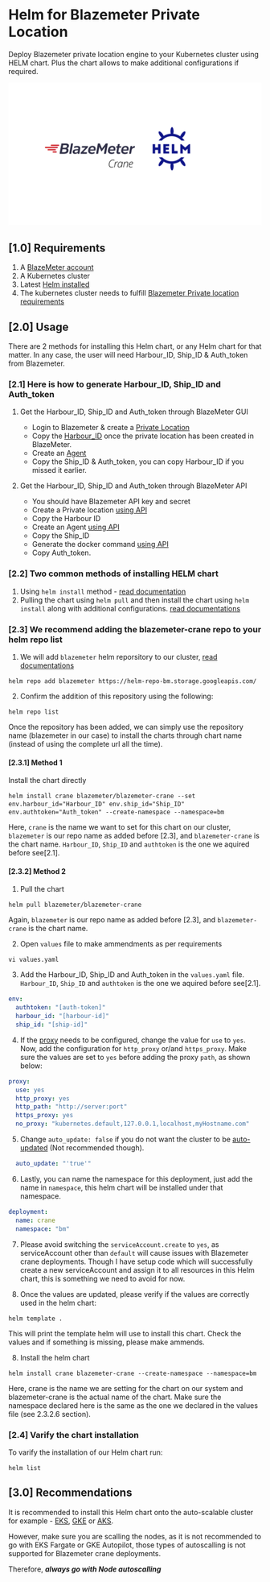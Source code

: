 # Helm for Blazemeter Private Location

Deploy Blazemeter private location engine to your Kubernetes cluster using HELM chart. Plus the chart allows to make additional configurations if required. 

![Helm-Blazemeter-crane](/Image.png)

## [1.0] Requirements
1. A [BlazeMeter account](https://www.blazemeter.com/)
2. A Kubernetes cluster
3. Latest [Helm installed](https://helm.sh/docs/helm/helm_version/)
4. The kubernetes cluster needs to fulfill [Blazemeter Private location requirements](https://guide.blazemeter.com/hc/en-us/articles/209186065-Private-Location-System-Requirements)


## [2.0] Usage
There are 2 methods for installing this Helm chart, or any Helm chart for that matter. In any case, the user will need Harbour_ID, Ship_ID & Auth_token from Blazemeter. 

### [2.1] Here is how to generate Harbour_ID, Ship_ID and Auth_token
1. Get the Harbour_ID, Ship_ID and Auth_token through BlazeMeter GUI
    - Login to Blazemeter & create a [Private Location](https://guide.blazemeter.com/hc/en-us/articles/207421655-Creating-a-Private-Location-Creating-a-Private-Location)
    - Copy the [Harbour_ID](https://guide.blazemeter.com/hc/en-us/articles/360000270577-Where-can-I-find-the-Harbor-ID-and-Ship-ID-) once the private location has been created in BlazeMeter.
    - Create an [Agent](https://guide.blazemeter.com/hc/en-us/articles/360017746838)
    - Copy the Ship_ID & Auth_token, you can copy Harbour_ID if you missed it earlier.

2. Get the Harbour_ID, Ship_ID and Auth_token through BlazeMeter API
    - You should have Blazemeter API key and secret
    - Create a Private location [using API](https://api.blazemeter.com/performance/#create-a-private-location)
    - Copy the Harbour ID
    - Create an Agent [using API](https://api.blazemeter.com/performance/#create-an-agent)
    - Copy the Ship_ID
    - Generate the docker command [using API](https://api.blazemeter.com/performance/#generate-docker-command)
    - Copy Auth_token. 


### [2.2] Two common methods of installing HELM chart
1. Using `helm install` method - [read documentation](https://helm.sh/docs/helm/helm_install/)
2. Pulling the chart using `helm pull` and then install the chart using `helm install` along with additional configurations. [read documentations](https://helm.sh/docs/helm/helm_pull/)

### [2.3] We recommend adding the blazemeter-crane repo to your helm repo list

1. We will add `blazemeter` helm reporsitory to our cluster, [read documentations](https://helm.sh/docs/helm/helm_repo/)
```
helm repo add blazemeter https://helm-repo-bm.storage.googleapis.com/
```

2. Confirm the addition of this repository using the following:
```
helm repo list
```
Once the repository has been added, we can simply use the repository name (blazemeter in our case) to install the charts through chart name (instead of using the complete url all the time).


#### [2.3.1] Method 1

Install the chart directly
```
helm install crane blazemeter/blazemeter-crane --set env.harbour_id="Harbour_ID" env.ship_id="Ship_ID" env.authtoken="Auth_token" --create-namespace --namespace=bm
```
Here, `crane` is the name we want to set for this chart on our cluster, `blazemeter` is our repo name as added before [2.3], and `blazemeter-crane` is the chart name. 
`Harbour_ID`, `Ship_ID` and `authtoken` is the one we aquired before see[2.1]. 


#### [2.3.2] Method 2
1. Pull the chart
```
helm pull blazemeter/blazemeter-crane
```
Again, `blazemeter` is our repo name as added before [2.3], and `blazemeter-crane` is the chart name. 

2. Open `values` file to make ammendments as per requirements 
``` 
vi values.yaml
```

3. Add the Harbour_ID, Ship_ID and Auth_token in the `values.yaml` file.  `Harbour_ID`, `Ship_ID` and `authtoken` is the one we aquired before see[2.1]. 

```yaml
env:
  authtoken: "[auth-token]"
  harbour_id: "[harbour-id]"
  ship_id: "[ship-id]"
```

4. If the [proxy](https://guide.blazemeter.com/hc/en-us/articles/115005639765-Optional-Installation-Step-Configuring-Private-Location-s-Agents-To-Use-a-Corporate-Proxy-Optional-Installation-Step:-Configuring-Private-Location's-Agents-To-Use-a-Corporate-Proxy#h_4a05699b-fb2d-4d9b-933d-11b5e3befaca) needs to be configured, change the value for `use` to `yes`. Now, add the configuration for `http_proxy` or/and `https_proxy`. Make sure the values are set to `yes` before adding the proxy `path`, as shown below:

```yaml
proxy:
  use: yes
  http_proxy: yes
  http_path: "http://server:port" 
  https_proxy: yes
  no_proxy: "kubernetes.default,127.0.0.1,localhost,myHostname.com"
```

5. Change `auto_update: false` if you do not want the cluster to be [auto-updated](https://guide.blazemeter.com/hc/en-us/articles/360009897078-How-to-Enable-Auto-Upgrade-for-Running-Containers) (Not recommended though).
```yaml
  auto_update: "'true'"
```

6. Lastly, you can name the namespace for this deployment, just add the name in `namespace`, this helm chart will be installed under that namespace.
```yaml
deployment:
  name: crane
  namespace: "bm"
```

7. Please avoid switching the `serviceAccount.create`  to `yes`, as serviceAccount other than `default` will cause issues with Blazemeter crane deployments. Though I have setup code which will successfully create a new serviceAccount and assign it to all resources in this Helm chart, this is something we need to avoid for now. 

8. Once the values are updated, please verify if the values are correctly used in the helm chart:

```
helm template .
```
This will print the template helm will use to install this chart. Check the values and if something is missing, please make ammends.

8. Install the helm chart
```
helm install crane blazemeter-crane --create-namespace --namespace=bm
```
Here, crane is the name we are setting for the chart on our system and blazemeter-crane is the actual name of the chart. Make sure the namespace declared here is the same as the one we declared in the values file (see 2.3.2.6 section).

### [2.4] Varify the chart installation

To varify the installation of our Helm chart run:
```
helm list
```

## [3.0] Recommendations

It is recommended to install this Helm chart onto the auto-scalable cluster for example - [EKS](https://aws.amazon.com/eks/), [GKE](https://cloud.google.com/kubernetes-engine) or [AKS](https://azure.microsoft.com/en-in/products/kubernetes-service/#:~:text=Azure%20Kubernetes%20Service%20(AKS)%20offers,edge%2C%20and%20multicloud%20Kubernetes%20clusters.). 

However, make sure you are scalling the nodes, as it is not recommended to go with EKS Fargate or GKE Autopilot, those types of autoscalling is not supported for Blazemeter crane deployments. 

Therefore, ***always go with Node autoscalling***



